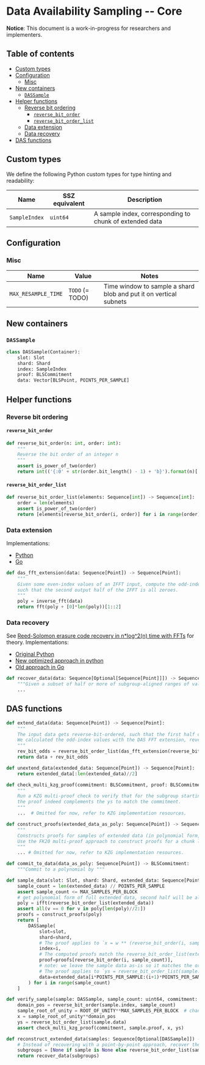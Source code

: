 # Data Availability Sampling -- Core

**Notice**: This document is a work-in-progress for researchers and implementers.

## Table of contents

<!-- TOC -->
<!-- START doctoc generated TOC please keep comment here to allow auto update -->
<!-- DON'T EDIT THIS SECTION, INSTEAD RE-RUN doctoc TO UPDATE -->

- [Custom types](#custom-types)
- [Configuration](#configuration)
  - [Misc](#misc)
- [New containers](#new-containers)
  - [`DASSample`](#dassample)
- [Helper functions](#helper-functions)
  - [Reverse bit ordering](#reverse-bit-ordering)
    - [`reverse_bit_order`](#reverse_bit_order)
    - [`reverse_bit_order_list`](#reverse_bit_order_list)
  - [Data extension](#data-extension)
  - [Data recovery](#data-recovery)
- [DAS functions](#das-functions)

<!-- END doctoc generated TOC please keep comment here to allow auto update -->
<!-- /TOC -->

## Custom types

We define the following Python custom types for type hinting and readability:

| Name | SSZ equivalent | Description |
| - | - | - |
| `SampleIndex` | `uint64` | A sample index, corresponding to chunk of extended data |

## Configuration

### Misc

| Name | Value | Notes |
| - | - | - |
| `MAX_RESAMPLE_TIME` | `TODO` (= TODO) | Time window to sample a shard blob and put it on vertical subnets |

## New containers

### `DASSample`

```python
class DASSample(Container):
    slot: Slot
    shard: Shard
    index: SampleIndex
    proof: BLSCommitment
    data: Vector[BLSPoint, POINTS_PER_SAMPLE]
```

## Helper functions

### Reverse bit ordering

#### `reverse_bit_order`

```python
def reverse_bit_order(n: int, order: int):
    """
    Reverse the bit order of an integer n
    """
    assert is_power_of_two(order)
    return int(('{:0' + str(order.bit_length() - 1) + 'b}').format(n)[::-1], 2)
```

#### `reverse_bit_order_list`

```python
def reverse_bit_order_list(elements: Sequence[int]) -> Sequence[int]:
    order = len(elements)
    assert is_power_of_two(order)
    return [elements[reverse_bit_order(i, order)] for i in range(order)]
```

### Data extension

Implementations:
- [Python](https://github.com/protolambda/partial_fft/blob/master/das_fft.py)
- [Go](https://github.com/protolambda/go-kate/blob/master/das_extension.go)

```python
def das_fft_extension(data: Sequence[Point]) -> Sequence[Point]:
    """
    Given some even-index values of an IFFT input, compute the odd-index inputs,
    such that the second output half of the IFFT is all zeroes.
    """
    poly = inverse_fft(data)
    return fft(poly + [0]*len(poly))[1::2]
```

### Data recovery

See [Reed-Solomon erasure code recovery in n*log^2(n) time with FFTs](https://ethresear.ch/t/reed-solomon-erasure-code-recovery-in-n-log-2-n-time-with-ffts/3039) for theory.
Implementations:
- [Original Python](https://github.com/ethereum/research/blob/master/mimc_stark/recovery.py)
- [New optimized approach in python](https://github.com/ethereum/research/tree/master/polynomial_reconstruction)
- [Old approach in Go](https://github.com/protolambda/go-kzg/blob/master/legacy_recovery.go)

```python
def recover_data(data: Sequence[Optional[Sequence[Point]]]) -> Sequence[Point]:
    """Given a subset of half or more of subgroup-aligned ranges of values, recover the None values."""
    ...
```

## DAS functions

```python
def extend_data(data: Sequence[Point]) -> Sequence[Point]:
    """
    The input data gets reverse-bit-ordered, such that the first half of the final output matches the original data.
    We calculated the odd-index values with the DAS FFT extension, reverse-bit-order to put them in the second half.
    """
    rev_bit_odds = reverse_bit_order_list(das_fft_extension(reverse_bit_order_list(data)))
    return data + rev_bit_odds
```

```python
def unextend_data(extended_data: Sequence[Point]) -> Sequence[Point]:
    return extended_data[:len(extended_data)//2]
```

```python
def check_multi_kzg_proof(commitment: BLSCommitment, proof: BLSCommitment, x: Point, ys: Sequence[Point]) -> bool:
    """
    Run a KZG multi-proof check to verify that for the subgroup starting at x,
    the proof indeed complements the ys to match the commitment.
    """
    ...  # Omitted for now, refer to KZG implementation resources.
```

```python
def construct_proofs(extended_data_as_poly: Sequence[Point]) -> Sequence[BLSCommitment]:
    """
    Constructs proofs for samples of extended data (in polynomial form, 2nd half being zeroes).
    Use the FK20 multi-proof approach to construct proofs for a chunk length of POINTS_PER_SAMPLE.
    """
    ... # Omitted for now, refer to KZG implementation resources.
```

```python
def commit_to_data(data_as_poly: Sequence[Point]) -> BLSCommitment:
    """Commit to a polynomial by """
```

```python
def sample_data(slot: Slot, shard: Shard, extended_data: Sequence[Point]) -> Sequence[DASSample]:
    sample_count = len(extended_data) // POINTS_PER_SAMPLE
    assert sample_count <= MAX_SAMPLES_PER_BLOCK
    # get polynomial form of full extended data, second half will be all zeroes.
    poly = ifft(reverse_bit_order_list(extended_data))
    assert all(v == 0 for v in poly[len(poly)//2:])
    proofs = construct_proofs(poly)
    return [
        DASSample(
            slot=slot,
            shard=shard,
            # The proof applies to `x = w ** (reverse_bit_order(i, sample_count) * POINTS_PER_SAMPLE)`
            index=i,
            # The computed proofs match the reverse_bit_order_list(extended_data), undo that to get the right proof.
            proof=proofs[reverse_bit_order(i, sample_count)],
            # note: we leave the sample data as-is so it matches the original nicely.
            # The proof applies to `ys = reverse_bit_order_list(sample.data)`
            data=extended_data[i*POINTS_PER_SAMPLE:(i+1)*POINTS_PER_SAMPLE]
        ) for i in range(sample_count)
    ]
```

```python
def verify_sample(sample: DASSample, sample_count: uint64, commitment: BLSCommitment):
    domain_pos = reverse_bit_order(sample.index, sample_count)
    sample_root_of_unity = ROOT_OF_UNITY**MAX_SAMPLES_PER_BLOCK  # change point-level to sample-level domain
    x = sample_root_of_unity**domain_pos
    ys = reverse_bit_order_list(sample.data)
    assert check_multi_kzg_proof(commitment, sample.proof, x, ys)
```

```python
def reconstruct_extended_data(samples: Sequence[Optional[DASSample]]) -> Sequence[Point]:
    # Instead of recovering with a point-by-point approach, recover the samples by recovering missing subgroups.
    subgroups = [None if sample is None else reverse_bit_order_list(sample.data) for sample in samples]
    return recover_data(subgroups)
```
